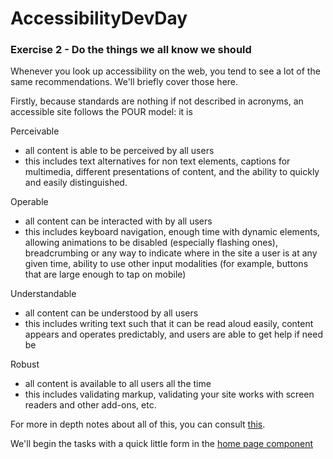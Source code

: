 # AccessibilityDevDay

### Exercise 2 - Do the things we all know we should

Whenever you look up accessibility on the web, you tend to see a lot of the same recommendations. We'll briefly cover those here. 

Firstly, because standards are nothing if not described in acronyms, an accessible site follows the POUR model: it is

Perceivable
* all content is able to be perceived by all users
* this includes text alternatives for non text elements, captions for multimedia, different presentations of content, and the ability to quickly and easily distinguished.

Operable
* all content can be interacted with by all users
* this includes keyboard navigation, enough time with dynamic elements, allowing animations to be disabled (especially flashing ones), breadcrumbing or any way to indicate where in the site a user is at any given time, ability to use other input modalities (for example, buttons that are large enough to tap on mobile)

Understandable
* all content can be understood by all users
* this includes writing text such that it can be read aloud easily, content appears and operates predictably, and users are able to get help if need be

Robust
* all content is available to all users all the time
* this includes validating markup, validating your site works with screen readers and other add-ons, etc.

For more in depth notes about all of this, you can consult [this](https://www.w3.org/WAI/fundamentals/accessibility-principles).

We'll begin the tasks with a quick little form in the [home page component](./src/index.html)
